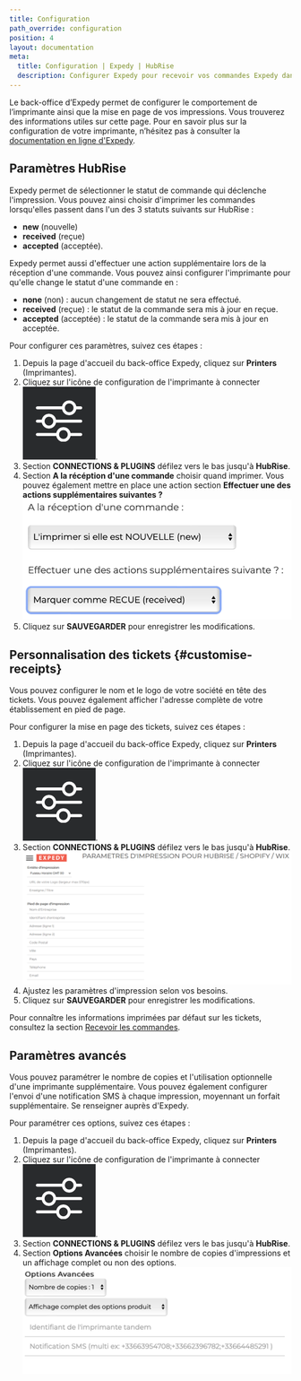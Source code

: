 ```yaml
---
title: Configuration
path_override: configuration
position: 4
layout: documentation
meta:
  title: Configuration | Expedy | HubRise
  description: Configurer Expedy pour recevoir vos commandes Expedy dans votre logiciel de caisse ou d'autres applications connectées à HubRise.
---
```


Le back-office d’Expedy permet de configurer le comportement de l’imprimante ainsi que la mise en page de vos impressions. Vous trouverez des informations utiles sur cette page. Pour en savoir plus sur la configuration de votre imprimante, n’hésitez pas à consulter la [documentation en ligne d'Expedy](https://www.expedy.io/fr/docs/category/cms-plugins/hubrise).

## Paramètres HubRise

Expedy permet de sélectionner le statut de commande qui déclenche l'impression. Vous pouvez ainsi choisir d'imprimer les commandes lorsqu'elles passent dans l'un des 3 statuts suivants sur HubRise :

- **new** (nouvelle)
- **received** (reçue)
- **accepted** (acceptée).

Expedy permet aussi d'effectuer une action supplémentaire lors de la réception d'une commande. Vous pouvez ainsi configurer l'imprimante pour qu'elle change le statut d'une commande en :

- **none** (non) : aucun changement de statut ne sera effectué.
- **received** (reçue) : le statut de la commande sera mis à jour en reçue.
- **accepted** (acceptée) : le statut de la commande sera mis à jour en acceptée.

Pour configurer ces paramètres, suivez ces étapes :

1. Depuis la page d'accueil du back-office Expedy, cliquez sur **Printers** (Imprimantes).
1. Cliquez sur l'icône de configuration de l'imprimante à connecter <InlineImage width="25" height="25">![icône Crayon](../images/__configuration-icon.png)</InlineImage>.
1. Section **CONNECTIONS & PLUGINS** défilez vers le bas jusqu'à **HubRise**.
1. Section **A la récéption d'une commande** choisir quand imprimer. Vous pouvez également mettre en place une action section **Effectuer une des actions supplémentaires suivantes ?**
   ![Interface utilisateur - Paramètres HubRise](./images/008-2x-expedy-hubrise-actions.png)
1. Cliquez sur **SAUVEGARDER** pour enregistrer les modifications.

## Personnalisation des tickets {#customise-receipts}

Vous pouvez configurer le nom et le logo de votre société en tête des tickets. Vous pouvez également afficher l'adresse complète de votre établissement en pied de page.

Pour configurer la mise en page des tickets, suivez ces étapes :

1. Depuis la page d'accueil du back-office Expedy, cliquez sur **Printers** (Imprimantes).
1. Cliquez sur l'icône de configuration de l'imprimante à connecter <InlineImage width="25" height="25">![icône Crayon](../images/__configuration-icon.png)</InlineImage>.
1. Section **CONNECTIONS & PLUGINS** défilez vers le bas jusqu'à **HubRise**.
   ![Configuration - Personnaliser vos impressions](./images/004-2x-expedy-print-settings.png)
1. Ajustez les paramètres d'impression selon vos besoins.
1. Cliquez sur **SAUVEGARDER** pour enregistrer les modifications.

Pour connaître les informations imprimées par défaut sur les tickets, consultez la section [Recevoir les commandes](/apps/expedy/receive-orders).

## Paramètres avancés

Vous pouvez paramétrer le nombre de copies et l'utilisation optionnelle d'une imprimante supplémentaire. Vous pouvez également configurer l'envoi d'une notification SMS à chaque impression, moyennant un forfait supplémentaire. Se renseigner auprès d'Expedy.

Pour paramétrer ces options, suivez ces étapes :

1. Depuis la page d'accueil du back-office Expedy, cliquez sur **Printers** (Imprimantes).
1. Cliquez sur l'icône de configuration de l'imprimante à connecter <InlineImage width="25" height="25">![icône Crayon](../images/__configuration-icon.png)</InlineImage>.
1. Section **CONNECTIONS & PLUGINS** défilez vers le bas jusqu'à **HubRise**.
1. Section **Options Avancées** choisir le nombre de copies d'impressions et un affichage complet ou non des options.
   ![Configuration - Paramètres d'impression](./images/009-2x-expedy-hubrise-advanced-options.png)
